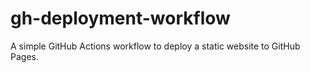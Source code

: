 # gh-deployment-workflow
A simple GitHub Actions workflow to deploy a static website to GitHub Pages.
